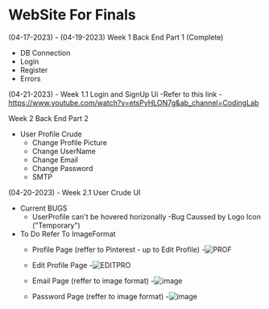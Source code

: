 # WebSite For Finals
(04-17-2023) - (04-19-2023) 
Week 1 Back End Part 1 (Complete)
- DB Connection
- Login
- Register
- Errors

(04-21-2023) - 
Week 1.1 Login and SignUp Ui
-Refer to this link
  -https://www.youtube.com/watch?v=etsPyHLON7g&ab_channel=CodingLab

Week 2 Back End Part 2
- User Profile Crude
  - Change Profile Picture
  - Change UserName
  - Change Email
  - Change Password
  - SMTP

(04-20-2023) - 
Week 2.1 User Crude UI
- Current BUGS
  - UserProfile can't be hovered horizonally
    -Bug Caussed by Logo Icon ("Temporary")
- To Do
Refer To ImageFormat
  - Profile Page (reffer to Pinterest - up to Edit Profile)
    -![PROF](https://user-images.githubusercontent.com/95122978/233504114-a14b477a-2cae-4f1a-86e4-4a46841d55cf.png)
    
  - Edit Profile Page 
    -![EDITPRO](https://user-images.githubusercontent.com/95122978/233504126-0f5d6812-63a0-48bd-a70a-26488ac1a2d1.png)

  - Email Page (reffer to image format)
    -![image](https://user-images.githubusercontent.com/95122978/233497692-7269a262-ac7c-434d-b4d7-5214d05f7f1e.png)
  
  - Password Page (reffer to image format)
    -![image](https://user-images.githubusercontent.com/95122978/233501582-70d35be7-b4e8-44c4-98d2-357cc75b1aad.png)


  
